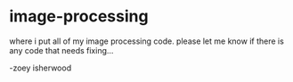 # image-processing

where i put all of my image processing code. please let me know if there is any code that needs fixing...

-zoey isherwood
